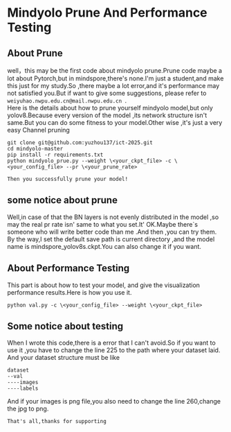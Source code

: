Mindyolo Prune And Performance Testing
====================

About Prune
--------

   well，this may be the first code about mindyolo prune.Prune code maybe a lot about Pytorch,but in mindspore,there's none.I'm just a student,and make this just for my study.So ,there maybe a lot error,and it's performance may not satisfied you.But if want to give some suggestions, please refer to  `weiyuhao.nwpu.edu.cn@mail.nwpu.edu.cn `.<br>
   Here is the details about how to prune yourself mindyolo model,but only yolov8.Because every version of the model ,its network structure isn't same.But you can do some fitness to your model.Other wise ,it's just a very easy Channel pruning<br>
   ```
   git clone git@github.com:yuzhou137/ict-2025.git
   cd mindyolo-master
   pip install -r requirements.txt
   python mindyolo_prue.py --weight \<your_ckpt_file> -c \<your_config_file> --pr \<your_prune_rate>
   ```

   
   `Then you successfully prune your model!`<br>

## some notice about prune
   Well,in case of that the BN layers is not evenly distributed in the model ,so may the real pr rate isn' same to what you set.It' OK.Maybe there`s someone who will write better code than me .And then ,you can try them.<br>
   By the way,I set the default save path is current directory ,and the model name is  mindspore_yolov8s.ckpt.You can also change it if you want.<br>


About Performance Testing
-------

  This part is about how to test your model, and give the visualization performance results.Here is how you use it.<br>

  ```
  python val.py -c \<your_config_file> --weight \<your_ckpt_file>
  
  ```
## Some notice about testing
  When I wrote this code,there is a error that I can't avoid.So if you want to use it ,you have to change the line 225 to the path where your dataset laid.<br>
  And your dataset structure must be like
  ```
  dataset
  --val
  ----images
  ----labels
  ```
  And if your images is png file,you also need to change the line 260,change the jpg to png.<br>
  



`That's all,thanks for supporting`
  

